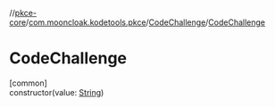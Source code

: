 //[pkce-core](../../../index.md)/[com.mooncloak.kodetools.pkce](../index.md)/[CodeChallenge](index.md)/[CodeChallenge](-code-challenge.md)

# CodeChallenge

[common]\
constructor(value: [String](https://kotlinlang.org/api/latest/jvm/stdlib/kotlin/-string/index.html))
